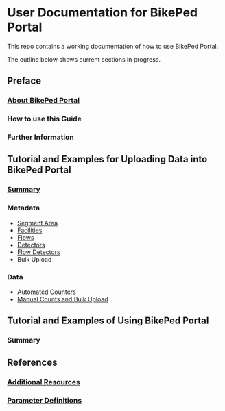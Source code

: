 # User Documentation for BikePed Portal

This repo contains a working documentation of how to use BikePed Portal.

The outline below shows current sections in progress.

## Preface

### [About BikePed Portal](https://github.com/PSUTrec/documentation/blob/master/documents/About.md)

### How to use this Guide

### Further Information

## Tutorial and Examples for Uploading Data into BikePed Portal

### [Summary](https://github.com/PSUTrec/documentation/blob/master/documents/tutorial-examples-summary.md)

### Metadata
* [Segment Area](https://github.com/PSUTrec/documentation/blob/master/documents/Segment-Areas.md)
* [Facilities](https://github.com/PSUTrec/documentation/blob/master/documents/Facilities.md)
* [Flows](https://github.com/PSUTrec/documentation/blob/master/documents/Flows.md)
* [Detectors](https://github.com/PSUTrec/documentation/blob/master/documents/Detectors.md)
* [Flow Detectors](https://github.com/PSUTrec/documentation/blob/master/documents/Flow-Detector.md)
* Bulk Upload

### Data
* Automated Counters
* [Manual Counts and Bulk Upload](https://github.com/PSUTrec/documentation/blob/master/documents/Data.md)

## Tutorial and Examples of Using BikePed Portal
### Summary


## References
### [Additional Resources](https://github.com/PSUTrec/documentation/blob/master/documents/Additional-Resources.md)
### [Parameter Definitions](https://github.com/PSUTrec/documentation/blob/master/documents/paramenter-definitions.md)
